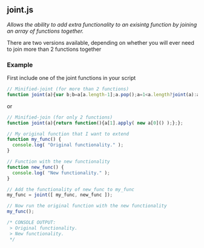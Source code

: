 ## joint.js

_Allows the ability to add extra functionality to an exisintg function by joining an array of functions together._

There are two versions available, depending on whether you will ever need to join more than 2 functions together

### Example
First include one of the joint functions in your script
```javascript
// Minified-joint (for more than 2 functions) 
function joint(a){var b;b=a[a.length-1];a.pop();a=1<a.length?joint(a):a[0];return function(){b.apply(new a)}};
```
or
```javascript
// Minified-join (for only 2 functions)
function joint(a){return function(){a[1].apply( new a[0]() );};};
```

```javascript
// My original function that I want to extend
function my_func() {
  console.log( "Original functionality." );
}

// Function with the new functionality
function new_func() {
  console.log( "New functionality." );
}

// Add the functionality of new_func to my_func 
my_func = joint([ my_func, new_func ]);

// Now run the original function with the new functionality
my_func();

/* CONSOLE OUTPUT:
 > Original functionality.
 > New functionality.
 */
```

